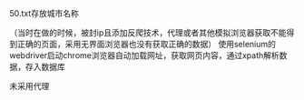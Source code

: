 50.txt存放城市名称

（当时在做的时候，被封ip且添加反爬技术，代理或者其他模拟浏览器获取不能得到正确的页面，采用无界面浏览器也没有获取正确的数据）
使用selenium的webdriver启动chrome浏览器自动加载网址，获取网页内容，通过xpath解析数据，存入数据库

未采用代理

